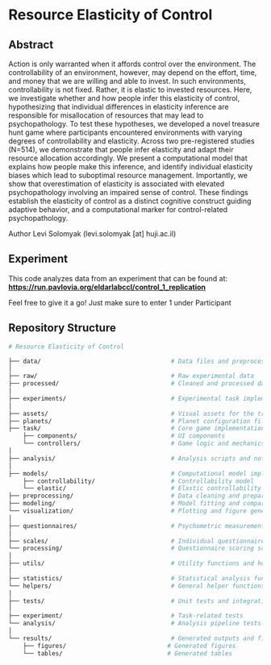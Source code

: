 # Resource Elasticity of Control

## Abstract 
Action is only warranted when it affords control over the environment. The controllability of an environment, however, may depend on the effort, time, and money that we are willing and able to invest. In such environments, controllability is not fixed. Rather, it is elastic to invested resources. Here, we investigate whether and how people infer this elasticity of control, hypothesizing that individual differences in elasticity inference are responsible for misallocation of resources that may lead to psychopathology. To test these hypotheses, we developed a novel treasure hunt game where participants encountered environments with varying degrees of controllability and elasticity. Across two pre-registered studies (N=514), we demonstrate that people infer elasticity and adapt their resource allocation accordingly. We present a computational model that explains how people make this inference, and identify individual elasticity biases which lead to suboptimal resource management. Importantly, we show that overestimation of elasticity is associated with elevated psychopathology involving an impaired sense of control. These findings establish the elasticity of control as a distinct cognitive construct guiding adaptive behavior, and a computational marker for control-related psychopathology.

Author
Levi Solomyak (levi.solomyak [at] huji.ac.il)

## Experiment

This code analyzes data from an experiment that can be found at:
**https://run.pavlovia.org/eldarlabccl/control_1_replication**

Feel free to give it a go! Just make sure to enter 1 under Participant 



## Repository Structure

```bash
# Resource Elasticity of Control

├── data/                                    # Data files and preprocessing scripts
│
├── raw/                                     # Raw experimental data
├── processed/                               # Cleaned and processed datasets
│
├── experiments/                             # Experimental task implementation
│
├── assets/                                  # Visual assets for the treasure hunt game
├── planets/                                 # Planet configuration files
├── task/                                    # Core game implementation
    ├── components/                          # UI components
    └── controllers/                         # Game logic and mechanics
│
├── analysis/                                # Analysis scripts and notebooks
│
├── models/                                  # Computational model implementations
    ├── controllability/                     # Controllability model
    └── elastic/                             # Elastic controllability model
├── preprocessing/                           # Data cleaning and preparation
├── modeling/                                # Model fitting and comparison
└── visualization/                           # Plotting and figure generation
│
├── questionnaires/                          # Psychometric measurement tools
│
├── scales/                                  # Individual questionnaire implementations
└── processing/                              # Questionnaire scoring scripts
│
├── utils/                                   # Utility functions and helpers
│
├── statistics/                              # Statistical analysis functions
└── helpers/                                 # General helper functions
│
├── tests/                                   # Unit tests and integration tests
│
├── experiment/                              # Task-related tests
└── analysis/                                # Analysis pipeline tests
│
└── results/                                 # Generated outputs and figures
    ├── figures/                            # Generated figures
    └── tables/                             # Generated tables
```




